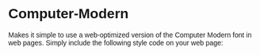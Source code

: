 Computer-Modern
===============

Makes it simple to use a web-optimized version of the Computer Modern
font in web pages.  Simply include the following style code on your
web page:

<style>
  @font-face {
    font-family: "Computer Modern";
    src: url('http://spratt.github.io/Computer-Modern/cmunss.otf');
  }
  @font-face {
    font-family: "Computer Modern";
    src: url('http://spratt.github.io/Computer-Modern/cmunsx.otf');
    font-weight: bold;
  }
  @font-face {
    font-family: "Computer Modern";
    src: url('http://spratt.github.io/Computer-Modern/cmunsi.otf');
    font-style: italic, oblique;
  }
  @font-face {
    font-family: "Computer Modern";
    src: url('http://spratt.github.io/Computer-Modern/cmunbxo.otf');
    font-weight: bold;
    font-style: italic, oblique;
  }

  body {
    font-family: "Computer Modern", sans-serif;
  }
</style>
